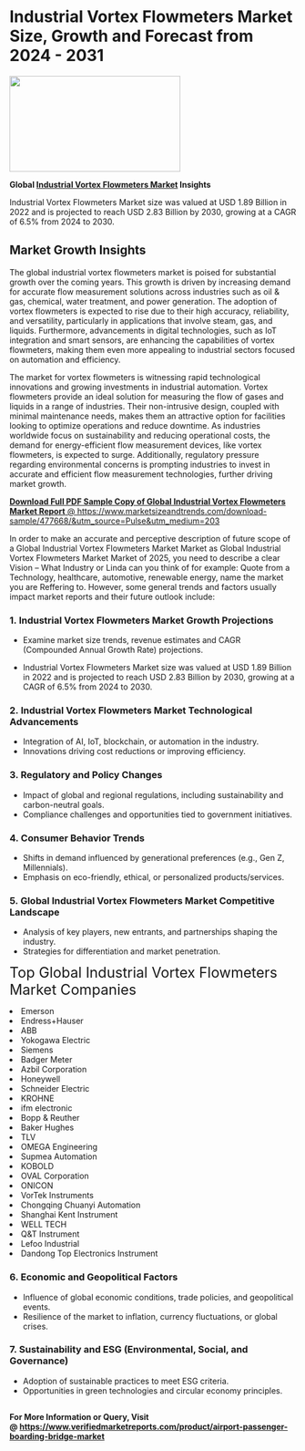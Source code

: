 <H1>Industrial Vortex Flowmeters Market Size, Growth and Forecast from 2024 - 2031</H1><img class="aligncenter size-medium wp-image-584254" src="https://thirdeyenews.in/wp-content/uploads/2024/09/Global-Market-Research-300x168.jpeg" alt="" width="300" height="168" /><p><strong>Global&nbsp;<a href="https://www.marketsizeandtrends.com/download-sample/477668/&amp;utm_source=Pulse&amp;utm_medium=203">Industrial Vortex Flowmeters Market</a> Insights</strong></p><p>Industrial Vortex Flowmeters Market size was valued at USD 1.89 Billion in 2022 and is projected to reach USD 2.83 Billion by 2030, growing at a CAGR of 6.5% from 2024 to 2030.</p><p><h2>Market Growth Insights</h2> <p>The global industrial vortex flowmeters market is poised for substantial growth over the coming years. This growth is driven by increasing demand for accurate flow measurement solutions across industries such as oil & gas, chemical, water treatment, and power generation. The adoption of vortex flowmeters is expected to rise due to their high accuracy, reliability, and versatility, particularly in applications that involve steam, gas, and liquids. Furthermore, advancements in digital technologies, such as IoT integration and smart sensors, are enhancing the capabilities of vortex flowmeters, making them even more appealing to industrial sectors focused on automation and efficiency.</p> <p><a href="#"></a></p> <p>The market for vortex flowmeters is witnessing rapid technological innovations and growing investments in industrial automation. Vortex flowmeters provide an ideal solution for measuring the flow of gases and liquids in a range of industries. Their non-intrusive design, coupled with minimal maintenance needs, makes them an attractive option for facilities looking to optimize operations and reduce downtime. As industries worldwide focus on sustainability and reducing operational costs, the demand for energy-efficient flow measurement devices, like vortex flowmeters, is expected to surge. Additionally, regulatory pressure regarding environmental concerns is prompting industries to invest in accurate and efficient flow measurement technologies, further driving market growth.</p> <p><a href="#"></p><p><span class=""><strong>Download Full PDF Sample Copy of Global Industrial Vortex Flowmeters Market Report</strong> @ <a href="https://www.marketsizeandtrends.com/download-sample/477668/&amp;utm_source=Pulse&amp;utm_medium=203" target="_blank">https://www.marketsizeandtrends.com/download-sample/477668/&amp;utm_source=Pulse&amp;utm_medium=203</a></span></p><p>In order to make an accurate and perceptive description of future scope of a Global&nbsp;Industrial Vortex Flowmeters Market Market as Global&nbsp;Industrial Vortex Flowmeters Market Market of 2025, you need to describe a clear Vision &ndash; What Industry or Linda can you think of for example: Quote from a Technology, healthcare, automotive, renewable energy, name the market you are Reffering to. However, some general trends and factors usually impact market reports and their future outlook include:</p><h3>1.&nbsp;<strong>Industrial Vortex Flowmeters Market Growth Projections</strong></h3><ul><li>Examine market size trends, revenue estimates and CAGR (Compounded Annual Growth Rate) projections.</li><li><p>Industrial Vortex Flowmeters Market size was valued at USD 1.89 Billion in 2022 and is projected to reach USD 2.83 Billion by 2030, growing at a CAGR of 6.5% from 2024 to 2030.</p></li></ul><h3>2.&nbsp;<strong>Industrial Vortex Flowmeters Market Technological Advancements</strong></h3><ul><li>Integration of AI, IoT, blockchain, or automation in the industry.</li><li>Innovations driving cost reductions or improving efficiency.</li></ul><h3>3.&nbsp;<strong>Regulatory and Policy Changes</strong></h3><ul><li>Impact of global and regional regulations, including sustainability and carbon-neutral goals.</li><li>Compliance challenges and opportunities tied to government initiatives.</li></ul><h3>4.&nbsp;<strong>Consumer Behavior Trends</strong></h3><ul><li>Shifts in demand influenced by generational preferences (e.g., Gen Z, Millennials).</li><li>Emphasis on eco-friendly, ethical, or personalized products/services.</li></ul><h3>5.&nbsp;<strong>Global Industrial Vortex Flowmeters Market Competitive Landscape</strong></h3><ul><li>Analysis of key players, new entrants, and partnerships shaping the industry.</li><li>Strategies for differentiation and market penetration.</li></ul><p data-pm-slice="1 1 []"><span style="color: inherit; font-family: inherit; font-size: 25px;">Top Global Industrial Vortex Flowmeters Market Companies</span></p><div class="" data-test-id=""><p><li>Emerson</li><li> Endress+Hauser</li><li> ABB</li><li> Yokogawa Electric</li><li> Siemens</li><li> Badger Meter</li><li> Azbil Corporation</li><li> Honeywell</li><li> Schneider Electric</li><li> KROHNE</li><li> ifm electronic</li><li> Bopp & Reuther</li><li> Baker Hughes</li><li> TLV</li><li> OMEGA Engineering</li><li> Supmea Automation</li><li> KOBOLD</li><li> OVAL Corporation</li><li> ONICON</li><li> VorTek Instruments</li><li> Chongqing Chuanyi Automation</li><li> Shanghai Kent Instrument</li><li> WELL TECH</li><li> Q&T Instrument</li><li> Lefoo Industrial</li><li> Dandong Top Electronics Instrument</li></p></div><h3>6.&nbsp;<strong>Economic and Geopolitical Factors</strong></h3><ul><li>Influence of global economic conditions, trade policies, and geopolitical events.</li><li>Resilience of the market to inflation, currency fluctuations, or global crises.</li></ul><h3>7.&nbsp;<strong>Sustainability and ESG (Environmental, Social, and Governance)</strong></h3><ul><li>Adoption of sustainable practices to meet ESG criteria.</li><li>Opportunities in green technologies and circular economy principles.</li></ul><h2><strong style="font-size: 14px;">For More Information or Query, Visit @&nbsp;</strong><a style="background-color: #ffffff; font-size: 14px;" href="https://www.marketsizeandtrends.com/report/industrial-vortex-flowmeters-market/" target="_blank">https://www.verifiedmarketreports.com/product/airport-passenger-boarding-bridge-market</a></h2>

